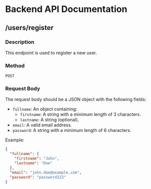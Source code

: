 # Backend API Documentation

## /users/register

### Description
This endpoint is used to register a new user.

### Method
`POST`

### Request Body
The request body should be a JSON object with the following fields:

- `fullname`: An object containing:
  - `firstname`: A string with a minimum length of 3 characters.
  - `lastname`: A string (optional).
- `email`: A valid email address.
- `password`: A string with a minimum length of 6 characters.

Example:
```json
{
  "fullname": {
    "firstname": "John",
    "lastname": "Doe"
  },
  "email": "john.doe@example.com",
  "password": "password123"
}